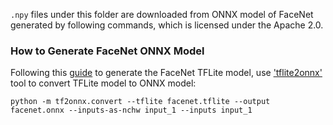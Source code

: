 `.npy` files under this folder are downloaded from ONNX model of FaceNet generated by following commands, which is licensed under the Apache 2.0.

### How to Generate FaceNet ONNX Model

Following this [guide](../facenet_nhwc/README.md#how-to-generate-facenet-tflite-model) to generate the FaceNet TFLite model, use ['tflite2onnx'](https://github.com/onnx/tensorflow-onnx) tool to convert TFLite model to ONNX model:

```
python -m tf2onnx.convert --tflite facenet.tflite --output facenet.onnx --inputs-as-nchw input_1 --inputs input_1
```